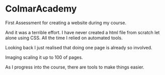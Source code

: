 # ColmarAcademy
First Assessment for creating a website during my course.

And it was a terrible effort. I have never created a html file from scratch let alone using CSS. All the time I relied on automated tools. 

Looking back I just realised that doing one page is already so involved. 

Imaging scaling it up to 100 of pages.

As I progress into the course, there are tools to make things easier.
